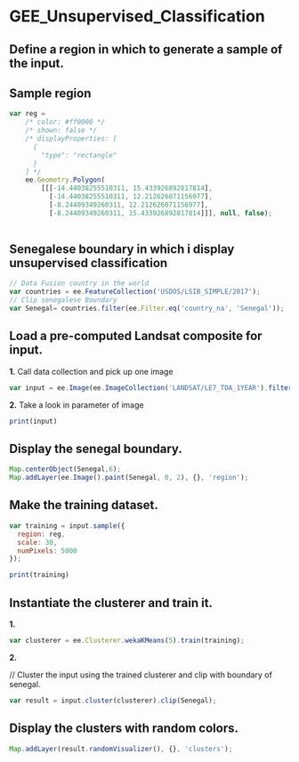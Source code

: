 # GEE_Unsupervised_Classification

## Define a region in which to generate a sample of the input.

## Sample region
```js
var reg = 
    /* color: #ff0000 */
    /* shown: false */
    /* displayProperties: [
      {
        "type": "rectangle"
      }
    ] */
    ee.Geometry.Polygon(
        [[[-14.44038255510311, 15.433926892817814],
          [-14.44038255510311, 12.212626071156977],
          [-8.24409349260311, 12.212626071156977],
          [-8.24409349260311, 15.433926892817814]]], null, false);
          
```
## Senegalese boundary in which i display unsupervised classification
```js
// Data Fusion country in the world
var countries = ee.FeatureCollection('USDOS/LSIB_SIMPLE/2017');
// Clip senegalese Boundary
var Senegal= countries.filter(ee.Filter.eq('country_na', 'Senegal'));
```

## Load a pre-computed Landsat composite for input.
**1.** Call data collection and pick up one image 
```js
var input = ee.Image(ee.ImageCollection('LANDSAT/LE7_TOA_1YEAR').filterBounds(Senegal).first());
```

**2.** Take a look in parameter of image
```js
print(input)
```
##  Display the senegal boundary.
```js
Map.centerObject(Senegal,6);
Map.addLayer(ee.Image().paint(Senegal, 0, 2), {}, 'region');
```

## Make the training dataset.

```js
var training = input.sample({
  region: reg,
  scale: 30,
  numPixels: 5000
});
```
```js
print(training)
```

## Instantiate the clusterer and train it.
**1.**
```js
var clusterer = ee.Clusterer.wekaKMeans(5).train(training);
```
**2.**

// Cluster the input using the trained clusterer and clip with boundary of senegal.
```js
var result = input.cluster(clusterer).clip(Senegal);
```
## Display the clusters with random colors.
```js
Map.addLayer(result.randomVisualizer(), {}, 'clusters');
```
